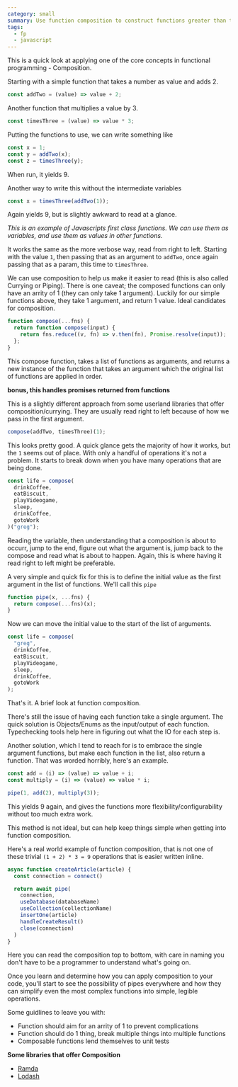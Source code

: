 ```yaml
---
category: small
summary: Use function composition to construct functions greater than the sum of  their parts.
tags:
  - fp
  - javascript
---
```


This is a quick look at applying one of the core concepts in functional programming - Composition.

Starting with a simple function that takes a number as value and adds 2.

```js
const addTwo = (value) => value + 2;
```

Another function that multiplies a value by 3.

```js
const timesThree = (value) => value * 3;
```

Putting the functions to use, we can write something like

```js
const x = 1;
const y = addTwo(x);
const z = timesThree(y);
```

When run, it yields 9.

Another way to write this without the intermediate variables

```js
const x = timesThree(addTwo(1));
```

Again yields 9, but is slightly awkward to read at a glance.

_This is an example of Javascripts first class functions. We can use them as variables, and use them as values in other functions._

It works the same as the more verbose way, read from right to left. Starting with the value `1`, then passing that as an argument to `addTwo`, once again passing that as a param, this time to `timesThree`.

We can use composition to help us make it easier to read (this is also called Currying or Piping). There is one caveat; the composed functions can only have an arrity of 1 (they can only take 1 argument). Luckily for our simple functions above, they take 1 argument, and return 1 value. Ideal candidates for composition.

```js
function compose(...fns) {
  return function compose(input) {
    return fns.reduce((v, fn) => v.then(fn), Promise.resolve(input));
  };
}
```

This compose function, takes a list of functions as arguments, and returns a new instance of the function that takes an argument which the original list of functions are applied in order.

**bonus, this handles promises returned from functions**

This is a slightly different approach from some userland libraries that offer composition/currying. They are usually read right to left because of how we pass in the first argument.

```js
compose(addTwo, timesThree)(1);
```

This looks pretty good. A quick glance gets the majority of how it works, but the `1` seems out of place. With only a handful of operations it's not a problem. It starts to break down when you have many operations that are being done.

```js
const life = compose(
  drinkCoffee,
  eatBiscuit,
  playVideogame,
  sleep,
  drinkCoffee,
  gotoWork
)("greg");
```

Reading the variable, then understanding that a composition is about to occurr, jump to the end, figure out what the argument is, jump back to the compose and read what is about to happen. Again, this is where having it read right to left might be preferable.

A very simple and quick fix for this is to define the initial value as the first argument in the list of functions. We'll call this `pipe`

```js
function pipe(x, ...fns) {
  return compose(...fns)(x);
}
```

Now we can move the initial value to the start of the list of arguments.

```js
const life = compose(
  "greg",
  drinkCoffee,
  eatBiscuit,
  playVideogame,
  sleep,
  drinkCoffee,
  gotoWork
);
```

That's it. A brief look at function composition.

There's still the issue of having each function take a single argument. The quick solution is Objects/Enums as the input/output of each function. Typechecking tools help here in figuring out what the IO for each step is.

Another solution, which I tend to reach for is to embrace the single argument functions, but make each function in the list, also return a function. That was worded horribly, here's an example.

```js
const add = (i) => (value) => value + i;
const multiply = (i) => (value) => value * i;

pipe(1, add(2), multiply(3));
```

This yields 9 again, and gives the functions more flexibility/configurability without too much extra work.

This method is not ideal, but can help keep things simple when getting into function composition.

Here's a real world example of function composition, that is not one of these trivial `(1 + 2) * 3 = 9` operations that is easier written inline.

```js
async function createArticle(article) {
  const connection = connect()

  return await pipe(
    connection,
    useDatabase(databaseName)
    useCollection(collectionName)
    insertOne(article)
    handleCreateResult()
    close(connection)
  )
}
```

Here you can read the composition top to bottom, with care in naming you don't have to be a programmer to understand what's going on.

Once you learn and determine how you can apply composition to your code, you'll start to see the possibility of pipes everywhere and how they can simplify even the most complex functions into simple, legible operations.

Some guidlines to leave you with:

- Function should aim for an arrity of 1 to prevent complications
- Function should do 1 thing, break multiple things into multiple functions
- Composable functions lend themselves to unit tests

**Some libraries that offer Composition**

- [Ramda](https://ramdajs.com/)
- [Lodash](https://lodash.com/)
